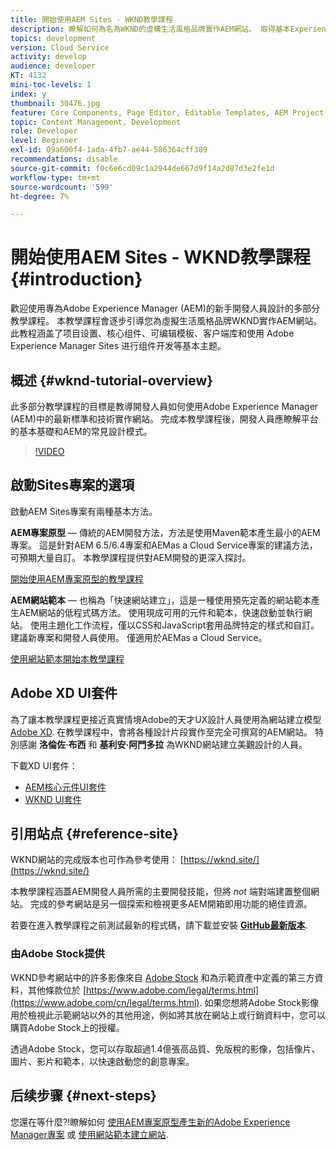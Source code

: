 ```yaml
---
title: 開始使用AEM Sites - WKND教學課程
description: 瞭解如何為名為WKND的虛構生活風格品牌實作AEM網站。 取得基本Experience Manager主題的逐步解說，例如專案設定、maven原型、核心元件、可編輯範本、使用者端程式庫和元件開發。
topics: development
version: Cloud Service
activity: develop
audience: developer
KT: 4132
mini-toc-levels: 1
index: y
thumbnail: 30476.jpg
feature: Core Components, Page Editor, Editable Templates, AEM Project Archetype
topic: Content Management, Development
role: Developer
level: Beginner
exl-id: 09a600f4-1ada-4fb7-ae44-586364cff389
recommendations: disable
source-git-commit: f0c6e6cd09c1a2944de667d9f14a2d87d3e2fe1d
workflow-type: tm+mt
source-wordcount: '599'
ht-degree: 7%

---
```


# 開始使用AEM Sites - WKND教學課程 {#introduction}

歡迎使用專為Adobe Experience Manager (AEM)的新手開發人員設計的多部分教學課程。 本教學課程會逐步引導您為虛擬生活風格品牌WKND實作AEM網站。 此教程涵盖了项目设置、核心组件、可编辑模板、客户端库和使用 Adobe Experience Manager Sites 进行组件开发等基本主题。

## 概述 {#wknd-tutorial-overview}

此多部分教學課程的目標是教導開發人員如何使用Adobe Experience Manager (AEM)中的最新標準和技術實作網站。 完成本教學課程後，開發人員應瞭解平台的基本基礎和AEM的常見設計模式。

>[!VIDEO](https://video.tv.adobe.com/v/30476?quality=12&learn=on)

## 啟動Sites專案的選項

啟動AEM Sites專案有兩種基本方法。

**AEM專案原型**  — 傳統的AEM開發方法，方法是使用Maven範本產生最小的AEM專案。 這是針對AEM 6.5/6.4專案和AEMas a Cloud Service專案的建議方法，可預期大量自訂。 本教學課程提供對AEM開發的更深入探討。

[開始使用AEM專案原型的教學課程](./project-archetype/overview.md)

**AEM網站範本**  — 也稱為「快速網站建立」，這是一種使用預先定義的網站範本產生AEM網站的低程式碼方法。 使用現成可用的元件和範本，快速啟動並執行網站。 使用主題化工作流程，僅以CSS和JavaScript套用品牌特定的樣式和自訂。 建議新專案和開發人員使用。 僅適用於AEMas a Cloud Service。

[使用網站範本開始本教學課程](./site-template/create-site.md)

## Adobe XD UI套件

為了讓本教學課程更接近真實情境Adobe的天才UX設計人員使用為網站建立模型 [Adobe XD](https://www.adobe.com/products/xd.html). 在教學課程中，會將各種設計片段實作至完全可撰寫的AEM網站。 特別感謝 **洛倫佐·布西** 和 **基利安·阿門多拉** 為WKND網站建立美觀設計的人員。

下載XD UI套件：

* [AEM核心元件UI套件](assets/overview/AEM-CoreComponents-UI-Kit.xd)
* [WKND UI套件](https://github.com/adobe/aem-guides-wknd/releases/download/aem-guides-wknd-0.0.2/AEM_UI-kit-WKND.xd)

## 引用站点 {#reference-site}

WKND網站的完成版本也可作為參考使用： [https://wknd.site/](https://wknd.site/)

本教學課程涵蓋AEM開發人員所需的主要開發技能，但將 *not* 端對端建置整個網站。 完成的參考網站是另一個探索和檢視更多AEM開箱即用功能的絕佳資源。

若要在進入教學課程之前測試最新的程式碼，請下載並安裝 **[GitHub最新版本](https://github.com/adobe/aem-guides-wknd/releases/latest)**.

### 由Adobe Stock提供

WKND參考網站中的許多影像來自 [Adobe Stock](https://stock.adobe.com/) 和為示範資產中定義的第三方資料，其他條款位於 [https://www.adobe.com/legal/terms.html](https://www.adobe.com/cn/legal/terms.html). 如果您想將Adobe Stock影像用於檢視此示範網站以外的其他用途，例如將其放在網站上或行銷資料中，您可以購買Adobe Stock上的授權。

透過Adobe Stock，您可以存取超過1.4億張高品質、免版稅的影像，包括像片、圖片、影片和範本，以快速啟動您的創意專案。

## 后续步骤 {#next-steps}

您還在等什麼?!瞭解如何 [使用AEM專案原型產生新的Adobe Experience Manager專案](./project-archetype/overview.md) 或 [使用網站範本建立網站](./site-template/create-site.md).
